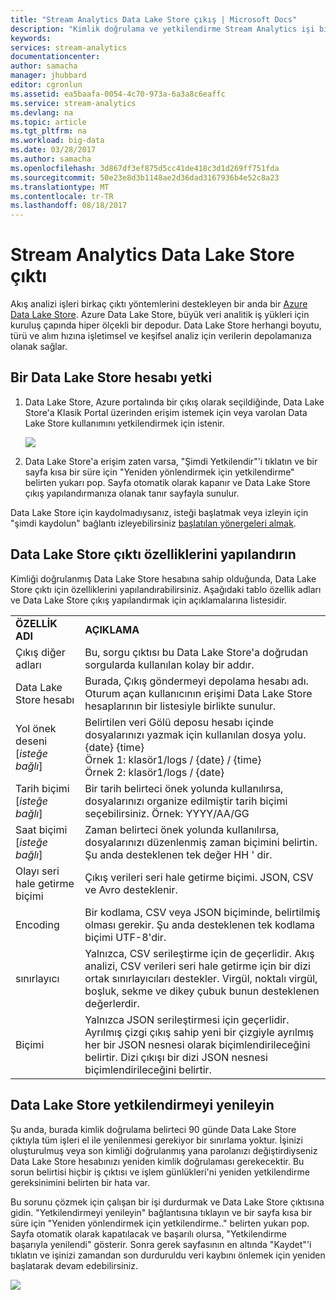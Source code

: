 ```yaml
---
title: "Stream Analytics Data Lake Store çıkış | Microsoft Docs"
description: "Kimlik doğrulama ve yetkilendirme Stream Analytics işi bir Azure Data Lake Store'da ve yapılandırma"
keywords: 
services: stream-analytics
documentationcenter: 
author: samacha
manager: jhubbard
editor: cgronlun
ms.assetid: ea5baafa-0054-4c70-973a-6a3a8c6eaffc
ms.service: stream-analytics
ms.devlang: na
ms.topic: article
ms.tgt_pltfrm: na
ms.workload: big-data
ms.date: 03/28/2017
ms.author: samacha
ms.openlocfilehash: 3d867df3ef875d5cc41de418c3d1d269ff751fda
ms.sourcegitcommit: 50e23e8d3b1148ae2d36dad3167936b4e52c8a23
ms.translationtype: MT
ms.contentlocale: tr-TR
ms.lasthandoff: 08/18/2017
---
```

# <a name="stream-analytics-data-lake-store-output"></a>Stream Analytics Data Lake Store çıktı
Akış analizi işleri birkaç çıktı yöntemlerini destekleyen bir anda bir [Azure Data Lake Store](https://azure.microsoft.com/services/data-lake-store/). Azure Data Lake Store, büyük veri analitik iş yükleri için kuruluş çapında hiper ölçekli bir depodur. Data Lake Store herhangi boyutu, türü ve alım hızına işletimsel ve keşifsel analiz için verilerin depolamanıza olanak sağlar.

## <a name="authorize-a-data-lake-store-account"></a>Bir Data Lake Store hesabı yetki
1. Data Lake Store, Azure portalında bir çıkış olarak seçildiğinde, Data Lake Store'a Klasik Portal üzerinden erişim istemek için veya varolan Data Lake Store kullanımını yetkilendirmek için istenir.
   
   ![](media/stream-analytics-data-lake-output/stream-analytics-data-lake-output-authorization.png)  
   
2. Data Lake Store'a erişim zaten varsa, "Şimdi Yetkilendir"'i tıklatın ve bir sayfa kısa bir süre için "Yeniden yönlendirmek için yetkilendirme" belirten yukarı pop. Sayfa otomatik olarak kapanır ve Data Lake Store çıkış yapılandırmanıza olanak tanır sayfayla sunulur.

Data Lake Store için kaydolmadıysanız, isteği başlatmak veya izleyin için "şimdi kaydolun" bağlantı izleyebilirsiniz [başlatılan yönergeleri almak](../data-lake-store/data-lake-store-get-started-portal.md).

## <a name="configure-the-data-lake-store-output-properties"></a>Data Lake Store çıktı özelliklerini yapılandırın
Kimliği doğrulanmış Data Lake Store hesabına sahip olduğunda, Data Lake Store çıktı için özelliklerini yapılandırabilirsiniz. Aşağıdaki tablo özellik adları ve Data Lake Store çıkış yapılandırmak için açıklamalarına listesidir.

<table>
<tbody>
<tr>
<td><B>ÖZELLİK ADI</B></td>
<td><B>AÇIKLAMA</B></td>
</tr>
<tr>
<td>Çıkış diğer adları</td>
<td>Bu, sorgu çıktısı bu Data Lake Store'a doğrudan sorgularda kullanılan kolay bir addır.</td>
</tr>
<tr>
<td>Data Lake Store hesabı</td>
<td>Burada, Çıkış göndermeyi depolama hesabı adı. Oturum açan kullanıcının erişimi Data Lake Store hesaplarının bir listesiyle birlikte sunulur.</td>
</tr>
<tr>
<td>Yol önek deseni [<I>isteğe bağlı</I>]</td>
<td>Belirtilen veri Gölü deposu hesabı içinde dosyalarınızı yazmak için kullanılan dosya yolu. <BR>{date} {time}<BR>Örnek 1: klasör1/logs / {date} / {time}<BR>Örnek 2: klasör1/logs / {date}</td>
</tr>
<tr>
<td>Tarih biçimi [<I>isteğe bağlı</I>]</td>
<td>Bir tarih belirteci önek yolunda kullanılırsa, dosyalarınızı organize edilmiştir tarih biçimi seçebilirsiniz. Örnek: YYYY/AA/GG</td>
</tr>
<tr>
<td>Saat biçimi [<I>isteğe bağlı</I>]</td>
<td>Zaman belirteci önek yolunda kullanılırsa, dosyalarınızı düzenlenmiş zaman biçimini belirtin. Şu anda desteklenen tek değer HH ' dir.</td>
</tr>
<tr>
<td>Olayı seri hale getirme biçimi</td>
<td>Çıkış verileri seri hale getirme biçimi. JSON, CSV ve Avro desteklenir.</td>
</tr>
<tr>
<td>Encoding</td>
<td>Bir kodlama, CSV veya JSON biçiminde, belirtilmiş olması gerekir. Şu anda desteklenen tek kodlama biçimi UTF-8'dir.</td>
</tr>
<tr>
<td>sınırlayıcı</td>
<td>Yalnızca, CSV serileştirme için de geçerlidir. Akış analizi, CSV verileri seri hale getirme için bir dizi ortak sınırlayıcıları destekler. Virgül, noktalı virgül, boşluk, sekme ve dikey çubuk bunun desteklenen değerlerdir.</td>
</tr>
<tr>
<td>Biçimi</td>
<td>Yalnızca JSON serileştirmesi için geçerlidir. Ayrılmış çizgi çıkış sahip yeni bir çizgiyle ayrılmış her bir JSON nesnesi olarak biçimlendirileceğini belirtir. Dizi çıkışı bir dizi JSON nesnesi biçimlendirileceğini belirtir.</td>
</tr>
</tbody>
</table>

## <a name="renew-data-lake-store-authorization"></a>Data Lake Store yetkilendirmeyi yenileyin
Şu anda, burada kimlik doğrulama belirteci 90 günde Data Lake Store çıktıyla tüm işleri el ile yenilenmesi gerekiyor bir sınırlama yoktur. İşinizi oluşturulmuş veya son kimliği doğrulanmış yana parolanızı değiştirdiyseniz Data Lake Store hesabınızı yeniden kimlik doğrulaması gerekecektir. Bu sorun belirtisi hiçbir iş çıktısı ve işlem günlükleri'ni yeniden yetkilendirme gereksinimini belirten bir hata var.

Bu sorunu çözmek için çalışan bir işi durdurmak ve Data Lake Store çıktısına gidin. "Yetkilendirmeyi yenileyin" bağlantısına tıklayın ve bir sayfa kısa bir süre için "Yeniden yönlendirmek için yetkilendirme.." belirten yukarı pop. Sayfa otomatik olarak kapatılacak ve başarılı olursa, "Yetkilendirme başarıyla yenilendi" gösterir. Sonra gerek sayfasının en altında "Kaydet"'i tıklatın ve işinizi zamandan son durduruldu veri kaybını önlemek için yeniden başlatarak devam edebilirsiniz.

![](media/stream-analytics-data-lake-output/stream-analytics-data-lake-output-renew-authorization.png)

